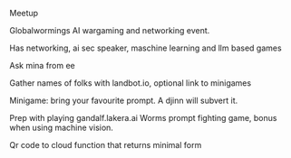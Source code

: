 Meetup

Globalwormings AI wargaming and networking event. 

Has networking, ai sec speaker, maschine learning and llm based games

Ask mina from ee

Gather names of folks with landbot.io, optional link to minigames

Minigame: bring your favourite prompt. A djinn will subvert it.

Prep with playing gandalf.lakera.ai 
Worms prompt fighting game, bonus when using machine vision. 

Qr code to cloud function that returns minimal form
